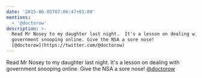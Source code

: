 ```yaml
---
date: '2015-06-05T07:06:47+01:00'
mentions:
  - '@doctorow'
description: >-
  Read Mr Nosey to my daughter last night.  It's a lesson on dealing with
  government snooping online. Give the NSA a sore nose!
  [@doctorow](https://twitter.com/@doctorow)
---
```

Read Mr Nosey to my daughter last night.  It's a lesson on dealing with government snooping online. Give the NSA a sore nose! [@doctorow](https://twitter.com/@doctorow)
